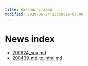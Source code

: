 ```yaml
---
title: Каталог статей
modified: 2020-06-24T23:58:26+03:00
---
```


# News index

* [200624_spa.md](./200624_spa.md)
* [200409_md_to_html.md](./200409_md_to_html.md)